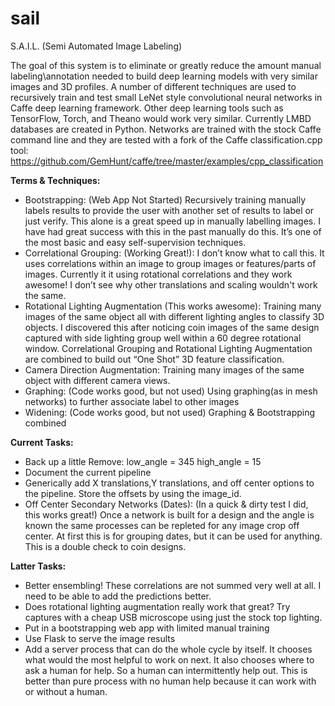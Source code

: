# sail
S.A.I.L. (Semi Automated Image Labeling)

The goal of this system is to eliminate or greatly reduce the amount manual labeling\annotation needed to build deep learning models with very similar images and 3D profiles. A number of different techniques are used to recursively train and test small LeNet style convolutional neural networks in Caffe deep learning framework. Other deep learning tools such as TensorFlow, Torch, and Theano would work very similar. Currently LMBD databases are created in Python. Networks are trained with the stock Caffe command line and they are tested with a fork of the Caffe classification.cpp tool:
https://github.com/GemHunt/caffe/tree/master/examples/cpp_classification

**Terms & Techniques:**
* Bootstrapping: (Web App Not Started) Recursively training manually labels results to provide the user with another set of results to label or just verify. This alone is a great speed up in manually labelling images. I have had great success with this in the past manually do this. It’s one of the most basic and easy self-supervision techniques.
* Correlational Grouping: (Working Great!): I don’t know what to call this. It uses correlations within an image to group images or features/parts of images. Currently it it using rotational correlations and they work awesome! I don’t see why other translations and scaling wouldn't work the same.
* Rotational Lighting Augmentation (This works awesome): Training many images of the same object all with different lighting angles to classify 3D objects. I discovered this after noticing coin images of the same design captured with side lighting group well within a 60 degree rotational window. Correlational Grouping and Rotational Lighting Augmentation are combined to build out “One Shot” 3D feature classification.
* Camera Direction Augmentation: Training many images of the same object with different camera views.
* Graphing: (Code works good, but not used) Using graphing(as in mesh networks) to further associate label to other images
* Widening: (Code works good, but not used) Graphing & Bootstrapping combined

**Current Tasks:**
* Back up a little Remove:     low_angle = 345      high_angle = 15
* Document the current pipeline
* Generically add X translations,Y translations, and off center options to the pipeline. Store the offsets by using the image_id.
* Off Center Secondary Networks (Dates): (In a quick & dirty test I did, this works great!) Once a network is built for a design and the angle is known the same processes can be repleted for any image crop off center. At first this is for grouping dates, but it can be used for anything. This is a double check to coin designs.


**Latter Tasks:**
* Better ensembling! These correlations are not summed very well at all. I need to be able to add the predictions better.
* Does rotational lighting augmentation really work that great? Try captures with a cheap USB microscope using just the stock top lighting.
* Put in a bootstrapping web app with limited manual training
* Use Flask to serve the image results
* Add a server process that can do the whole cycle by itself. It chooses what would the most helpful to work on next. It also chooses where to ask a human for help. So a human can intermittently help out. This is better than pure process with no human help because it can work with or without a human.
